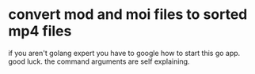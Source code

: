 # convert mod and moi files to sorted mp4 files

if you aren't golang expert you have to google how to start this go app. good luck.
the command arguments are self explaining.